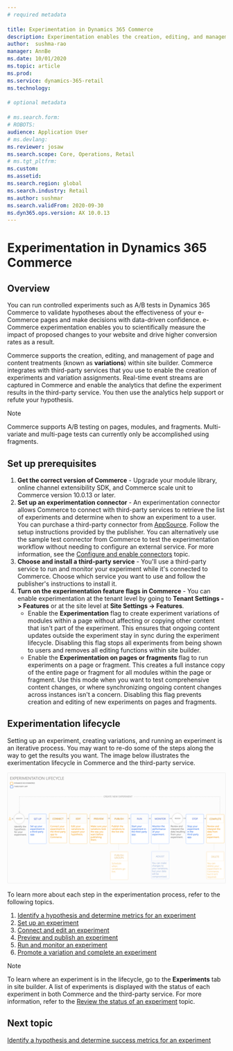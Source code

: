 ```yaml
---
# required metadata

title: Experimentation in Dynamics 365 Commerce
description: Experimentation enables the creation, editing, and management of page layout and content treatments in site builder. End-to-end experimentation support is enabled for e-commerce pages and entities within a page.
author:  sushma-rao 
manager: AnnBe
ms.date: 10/01/2020
ms.topic: article
ms.prod: 
ms.service: dynamics-365-retail
ms.technology: 

# optional metadata

# ms.search.form: 
# ROBOTS: 
audience: Application User
# ms.devlang: 
ms.reviewer: josaw
ms.search.scope: Core, Operations, Retail
# ms.tgt_pltfrm: 
ms.custom: 
ms.assetid: 
ms.search.region: global
ms.search.industry: Retail
ms.author: sushmar
ms.search.validFrom: 2020-09-30
ms.dyn365.ops.version: AX 10.0.13
---
```


# Experimentation in Dynamics 365 Commerce

## Overview
You can run controlled experiments such as A/B tests in Dynamics 365 Commerce to validate hypotheses about the effectiveness of your e-Commerce pages and make decisions with data-driven confidence. e-Commerce experimentation enables you to scientifically measure the impact of proposed changes to your website and drive higher conversion rates as a result.

Commerce supports the creation, editing, and management of page and content treatments (known as **variations**) within site builder. Commerce integrates with third-party services that you use to enable the creation of experiments and variation assignments. Real-time event streams are captured in Commerce and enable the analytics that define the experiment results in the third-party service. You then use the analytics help support or refute your hypothesis.

> [!NOTE]
> Commerce supports A/B testing on pages, modules, and fragments. Multi-variate and multi-page tests can currently only be accomplished using fragments.

## Set up prerequisites
1. **Get the correct version of Commerce** - Upgrade your module library, online channel extensibility SDK, and Commerce scale unit to Commerce version 10.0.13 or later.
1. **Set up an experimentation connector** - An experimentation connector allows Commerce to connect with third-party services to retrieve the list of experiments and determine when to show an experiment to a user. You can purchase a third-party connector from [AppSource](https://appsource.microsoft.com). Follow the setup instructions provided by the publisher. You can alternatively use the sample test connector from Commerce to test the experimentation workflow without needing to configure an external service. For more information, see the [Configure and enable connectors](e-commerce-extensibility/connectors.md) topic. 
1. **Choose and install a third-party service** - You'll use a third-party service to run and monitor your experiment while it's connected to Commerce. Choose which service you want to use and follow the publisher's instructions to install it.
1. **Turn on the experimentation feature flags in Commerce** - You can enable experimentation at the tenant level by going to **Tenant Settings -> Features** or at the site level at **Site Settings -> Features**.
    - Enable the **Experimentation** flag to create experiment variations of modules within a page without affecting or copying other content that isn't part of the experiment. This ensures that ongoing content updates outside the experiment stay in sync during the experiment lifecycle. Disabling this flag stops all experiments from being shown to users and removes all editing functions within site builder.
    - Enable the **Experimentation on pages or fragments** flag to run experiments on a page or fragment. This creates a full instance copy of the entire page or fragment for all modules within the page or fragment. Use this mode when you want to test comprehensive content changes, or where synchronizing ongoing content changes across instances isn't a concern. Disabling this flag prevents creation and editing of new experiments on pages and fragments.

    
## Experimentation lifecycle
Setting up an experiment, creating variations, and running an experiment is an iterative process. You may want to re-do some of the steps along the way to get the results you want. The image below illustrates the exerimentation lifecycle in Commerce and the third-party service. 

[ ![Experimentation lifecycle](./media/experimentation_lifecycle.svg) ](./media/experimentation_lifecycle.svg#lightbox)

To learn more about each step in the experimentation process, refer to the following topics.
1. [Identify a hypothesis and determine metrics for an experiment](experimentation-identify.md)
1. [Set up an experiment](experimentation-setup.md)
1. [Connect and edit an experiment](experimentation-connect-edit.md)
1. [Preview and publish an experiment](experimentation-preview-publish.md)
1. [Run and monitor an experiment](experimentation-run-monitor.md)
1. [Promote a variation and complete an experiment](experimentation-review-complete.md)

> [!NOTE]
> To learn where an experiment is in the lifecycle, go to the **Experiments** tab in site builder. A list of experiments is displayed with the status of each experiment in both Commerce and the third-party service. For more information, refer to the [Review the status of an experiment](experimentation-status.md) topic.

## Next topic
[Identify a hypothesis and determine success metrics for an experiment](experimentation-identify.md) 

